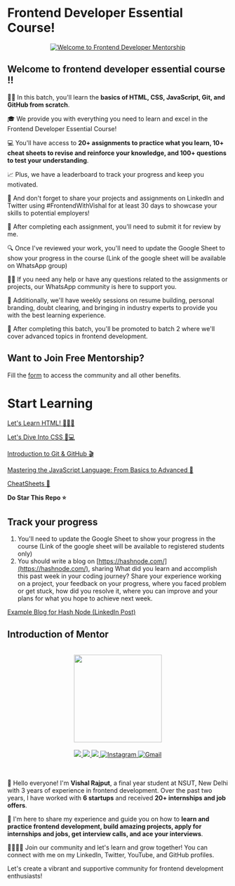 # Frontend Developer Essential Course!
<p align="center">
  <a href="https://www.youtube.com/watch?v=tI7R7YG4jEY"><img src="https://img.youtube.com/vi/tI7R7YG4jEY/0.jpg" alt="Welcome to Frontend Developer Mentorship" /></a>
</p>

## Welcome to frontend developer essential course !!

👨‍💻 In this batch, you'll learn the **basics of HTML, CSS, JavaScript, Git, and GitHub from scratch**.

🎓 We provide you with everything you need to learn and excel in the Frontend Developer Essential Course!

💻 You'll have access to **20+ assignments to practice what you learn, 10+ cheat sheets to revise and reinforce your knowledge, and 
100+ questions to test your understanding**.

📈 Plus, we have a leaderboard to track your progress and keep you motivated.

🚀 And don't forget to share your projects and assignments on LinkedIn and Twitter using #FrontendWithVishal for at least 30 days to 
showcase your skills to potential employers!

📝 After completing each assignment, you'll need to submit it for review by me.

🔍 Once I've reviewed your work, you'll need to update the Google Sheet to show your progress in the course (Link of the google 
sheet will be available on WhatsApp group)

🙋‍♀️ If you need any help or have any questions related to the assignments or projects, our WhatsApp community is here to support you.

🤝 Additionally, we'll have weekly sessions on resume building, personal branding, doubt clearing, and bringing in industry experts 
to provide you with the best learning experience.

🌟 After completing this batch, you'll be promoted to batch 2 where we'll cover advanced topics in frontend development.


## Want to Join Free Mentorship?

Fill the [form](https://forms.gle/ZXecoHGbGgeNk6V99) to access the community and all other benefits.

# Start Learning

[Let's Learn HTML! 📝👨‍💻](https://github.com/Vishal-raj-1/Frontend-Development-Essentials/blob/main/Course%20Curriculum/HTML.md)

[Let's Dive Into CSS 🎨💻 ](https://github.com/Vishal-raj-1/Frontend-Development-Essentials/blob/main/Course%20Curriculum/CSS.md)

[Introduction to Git & GitHub 🎬](https://github.com/Vishal-raj-1/Frontend-Development-Essentials/blob/main/Course%20Curriculum/Git-GitHub.md)

[Mastering the JavaScript Language: From Basics to Advanced 🚀 ](https://github.com/Vishal-raj-1/Frontend-Development-Essentials/blob/main/Course%20Curriculum/JavaScript.md)

[CheatSheets 📝](https://github.com/Vishal-raj-1/Frontend-Development-Essentials/tree/main/CheatSheets/README.md)

**Do Star This Repo ⭐**

## Track your progress

1. You'll need to update the Google Sheet to show your progress in the course (Link of the google sheet will be available to registered students only)
2. You should write a blog on [https://hashnode.com/](https://hashnode.com/), sharing What did you learn and accomplish this past week in your coding journey? Share your experience working on a project, your feedback on your progress, where you faced problem or get stuck, how did you resolve it, where you can improve and your plans for what you hope to achieve next week.
    
[Example Blog for Hash Node (LinkedIn Post)](https://github.com/Vishal-raj-1/Frontend-Development-Essentials/blob/main/CheatSheets/Blog.md)

## Introduction of Mentor

<br />
<div align="center">
  <img alt="" src="https://avatars.githubusercontent.com/u/59874304?s=400&u=a90ce890d0e3d04ef84d5ae09b143dcb2ecc5d1b&v=4" width="200px;">
</div>
<br />

<div align="center">
 <a href="https://www.youtube.com/c/VishalRajput_1">
    <img src="https://img.shields.io/badge/Youtube-white.svg?&style=for-the-badge&logo=Youtube&logoColor=red">
  </a>
  <a href="https://www.linkedin.com/in/vishalraj1/">
    <img src="https://img.shields.io/badge/linkedin-%230077B5.svg?&style=for-the-badge&logo=linkedin&logoColor=white">
  </a>
  <a href="https://twitter.com/vishalraj_1">
    <img src="https://img.shields.io/badge/twitter-white.svg?&style=for-the-badge&logo=twitter&logoColor=%3A2F2F">
  </a>
  <a href="https://www.instagram.com/vishal_raj_1_/">
    <img alt="Instagram" src="https://img.shields.io/badge/Instagram-E4405F?style=for-the-badge&logo=instagram&logoColor=white">
  </a>
  <a href="mailto:rajputvishal33786@gmail.com">
    <img alt="Gmail" src="https://img.shields.io/badge/Gmail-D14836?style=for-the-badge&logo=gmail&logoColor=white">
   </a>
</div>
<br /><br />

👋 Hello everyone! I'm **Vishal Rajput**, a final year student at NSUT, New Delhi with 3 years of experience in frontend development. Over the past two years, I have worked with **6 startups** and received **20+ internships and job offers**.

🚀 I'm here to share my experience and guide you on how to **learn and practice frontend development, build amazing projects, apply for internships and jobs, get interview calls, and ace your interviews**.

👨‍👩‍👧‍👦 Join our community and let's learn and grow together! You can connect with me on my LinkedIn, Twitter, YouTube, and GitHub profiles.

Let's create a vibrant and supportive community for frontend development enthusiasts!
